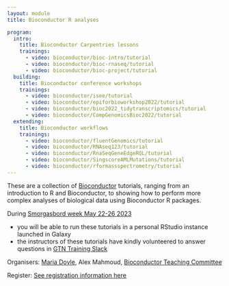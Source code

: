 ```yaml
---
layout: module
title: Bioconductor R analyses

program:
  intro:
    title: Bioconductor Carpentries lessons
    trainings:
      - video: bioconductor/bioc-intro/tutorial
      - video: bioconductor/bioc-rnaseq/tutorial
      - video: bioconductor/bioc-project/tutorial
  building:
    title: Bioconductor conference workshops
    trainings:
      - video: bioconductor/isee/tutorial
      - video: bioconductor/epiforbioworkshop2022/tutorial
      - video: bioconductor/bioc2022_tidytranscriptomics/tutorial
      - video: bioconductor/CompGenomicsBioc2022/tutorial  
  extending:
    title: Bioconductor workflows
    trainings:
      - video: bioconductor/fluentGenomics/tutorial
      - video: bioconductor/RNAseq123/tutorial
      - video: bioconductor/RnaSeqGeneEdgeRQL/tutorial
      - video: bioconductor/SingscoreAMLMutations/tutorial
      - video: bioconductor/rformassspectrometry/tutorial
---
```


These are a collection of [Bioconductor](http://bioconductor.org/) tutorials, ranging from an introduction to R and Bioconductor, to showing how to perform more complex analyses of biological data using Bioconductor R packages.  

During [Smorgasbord week May 22-26 2023](https://gallantries.github.io/video-library/events/smorgasbord3/)  
 * you will be able to run these tutorials in a personal RStudio instance launched in Galaxy  
 * the instructors of these tutorials have kindly volunteered to answer questions in [GTN Training Slack](https://gtnsmrgsbord.slack.com/)  

Organisers: [Maria Doyle](mailto:maria.doyle@ul.ie), Alex Mahmoud, [Bioconductor Teaching Committee](https://www.bioconductor.org/help/education-training/)

Register: [See registration  information here](https://gallantries.github.io/video-library/events/smorgasbord3/) 
